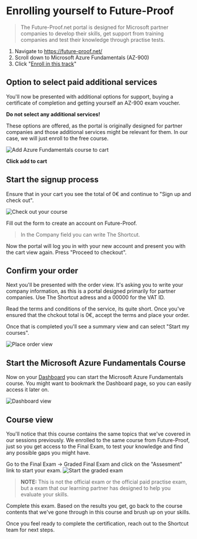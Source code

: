 
# Enrolling yourself to Future-Proof

>The Future-Proof.net portal is designed for Microsoft partner companies to develop their skills, get support from training companies and test their knowledge through practise tests.

1. Navigate to https://future-proof.net/
1. Scroll down to Microsoft Azure Fundamentals (AZ-900)
1. Click "[Enroll in this track](https://future-proof.net/microsoft-azure-fundamentals/enroll/)"

## Option to select paid additional services

You'll now be presented with additional options for support, buying a certificate of completion and getting yourself an AZ-900 exam voucher.

**Do not select any additional services!**

These options are offered, as the portal is originally designed for partner companies and those additional services might be relevant for them. In our case, we will just enroll to the free course.

![Add Azure Fundamentals course to cart](images/addtoCart.png)

**Click add to cart**

## Start the signup process

Ensure that in your cart you see the total of 0€ and continue to "Sign up and check out".

![Check out your course](images/checkout.png)

Fill out the form to create an account on Future-Proof.
> In the Company field you can write The Shortcut.

Now the portal will log you in with your new account and present you with the cart view again. Press "Proceed to checkout".

## Confirm your order

Next you'll be presented with the order view. It's asking you to write your company information, as this is a portal designed primarily for partner companies. Use The Shortcut adress and a 00000 for the VAT ID.

Read the terms and conditions of the service, its quite short. Once you've ensured that the chckout total is 0€, accept the terms and place your order.

Once that is completed you'll see a summary view and can select "Start my courses".

![Place order view](images/placeOrder.png)

## Start the Microsoft Azure Fundamentals Course

Now on your [Dashboard](https://training.future-proof.net/dashboard) you can start the Microsoft Azure Fundamentals course. You might want to bookmark the Dashboard page, so you can easily access it later on.

![Dashboard view](images/viewCourse.png)

## Course view

You'll notice that this course contains the same topics that we've covered in our sessions previously. We enrolled to the same course from Future-Proof, just so you get access to the Final Exam, to test your knowledge and find any possible gaps you might have.

Go to the Final Exam -> Graded Final Exam and click on the "Assesment" link to start your exam. 
![Start the graded exam](images/startExam.png)

>**NOTE:** This is not the official exam or the official paid practise exam, but a exam that our learning partner has designed to help you evaluate your skills.

Complete this exam. Based on the results you get, go back to the course contents that we've gone through in this course and brush up on your skills.

Once you feel ready to complete the certification, reach out to the Shortcut team for next steps.
